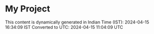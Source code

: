 # My Project

This content is dynamically generated in Indian Time (IST): 2024-04-15 16:34:09 IST
Converted to UTC: 2024-04-15 11:04:09 UTC
